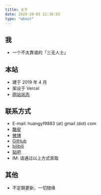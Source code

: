 ```yaml
---
title: 关于
date: 2020-10-03 22:36:53
type: "about"
---
```

## 我
- 一个不太靠谱的「三无人士」

## 本站
- 建于 2019 年 4 月
- 架设于 Vercel
- [网站状态](https://status.kevinh.wang/)

## 联系方式
- E-mail: huangyf9883 (at) gmail (dot) com
- [酷安](http://www.coolapk.com/u/497671)
- [微博](https://weibo.com/huangyf9883)
- [GitHub](https://github.com/KHwang9883)
- [bilibili](https://space.bilibili.com/13215010)
- [贴吧](https://tieba.baidu.com/home/main?un=newlife2017)
- IM: 请通过以上方式索取

## 其他
- 不定期更新，一切随缘